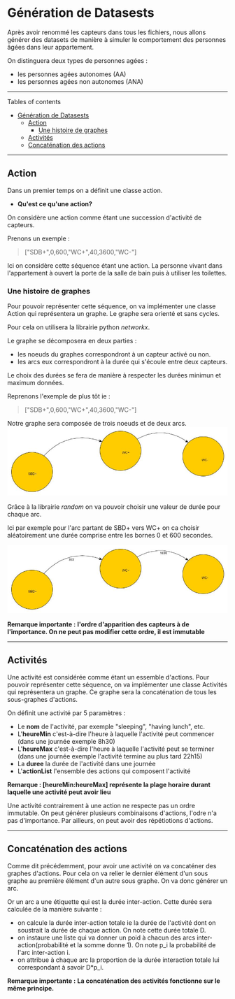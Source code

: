 # Génération de Datasests

Après avoir renommé les capteurs dans tous les fichiers, nous allons générer des datasets de manière à simuler le comportement des personnes âgées dans leur appartement.

On distinguera deux types de personnes agées :

- les personnes agées autonomes (AA)
- les personnes agées non autonomes (ANA)

---

 Tables of contents

- [Génération de Datasests](#génération-de-datasests)
  - [Action](#action)
    - [Une histoire de graphes](#une-histoire-de-graphes)
  - [Activités](#activités)
  - [Concaténation des actions](#concaténation-des-actions)

---

## Action

Dans un premier temps on a définit une classe action.

- **Qu'est ce qu'une action?**

On considère une action comme étant une succession d'activité de capteurs.

Prenons un exemple : 
> ["SDB+",0,600,"WC+",40,3600,"WC-"]

Ici on considère cette séquence étant une action. La personne vivant dans l'appartement à ouvert la porte de la salle de bain puis à utiliser les toilettes.

### Une histoire de graphes

Pour pouvoir représenter cette séquence, on va implémenter une classe Action qui représentera un graphe. Le graphe sera orienté et sans cycles.

Pour cela on utilisera la librairie python _networkx_.

 Le graphe se décomposera en deux parties :

- les noeuds du graphes correspondront à un capteur activé ou non.
- les arcs eux correspondront à la durée qui s'écoule entre deux capteurs.

Le choix des durées se fera de manière à respecter les durées minimun et maximum données.

Reprenons l'exemple de plus tôt ie :
> ["SDB+",0,600,"WC+",40,3600,"WC-"]

Notre graphe sera composée de trois noeuds et de deux arcs. 
![image](https://github.com/uvsq22006756/prevadom_image/blob/main/ex_action.jpg)

Grâce à la librairie _random_ on va pouvoir choisir une valeur de durée pour chaque arc.

Ici par exemple pour l'arc partant de SBD+ vers WC+ on ca choisir aléatoirement une durée comprise entre les bornes 0 et 600 secondes.

![image](https://github.com/uvsq22006756/prevadom_image/blob/main/ex_action_2.jpg)

**Remarque importante :**
**l'ordre d'apparition des capteurs à de l'importance. On ne peut pas modifier cette ordre, il est immutable**

---

## Activités

Une activité est considérée comme étant un essemble d'actions.
Pour pouvoir représenter cette séquence, on va implémenter une classe Activités qui représentera un graphe. Ce graphe sera la concaténation de tous les sous-graphes d'actions.

On définit une activité par 5 paramètres :

- Le **nom** de l'activité, par exemple "sleeping", "having lunch", etc.
- L'**heureMin** c'est-à-dire l'heure à laquelle l'activité peut  commencer (dans une journée exemple 8h30)
- L'**heureMax** c'est-à-dire l'heure à laquelle l'activité peut  se terminer (dans une journée exemple l'activité termine au plus tard 22h15)
- La **duree** la durée de l'activité dans une journée
- L'**actionList** l'ensemble des actions qui composent l'activité

**Remarque : [heureMin:heureMax] représente la plage horaire durant laquelle une activité peut avoir lieu**

Une activité contrairement à une action ne respecte pas un ordre immutable. On peut générer plusieurs combinaisons d'actions, l'odre n'a pas d'importance.
Par ailleurs, on peut avoir des répétiotions d'actions.

---

## Concaténation des actions

Comme dit précédemment, pour avoir une activité on va concaténer des graphes d'actions.
Pour cela on va relier le dernier élément d'un sous graphe au première élément d'un autre sous graphe. On va donc générer un arc.

Or un arc a une étiquette qui est la durée inter-action. Cette durée sera calculée de la manière suivante :

- on calcule la durée inter-action totale ie la durée de l'activité dont on soustrait la durée de chaque action. On note cette durée totale D.
- on instaure une liste qui va donner un poid à chacun des arcs inter-action(probabilité et la somme donne 1). On note p_i la probabilité de l'arc inter-action i.
- on attribue à chaque arc la proportion de la durée interaction totale lui correspondant à savoir D*p_i.

**Remarque importante :**
**La concaténation des activités fonctionne sur le même principe.**
